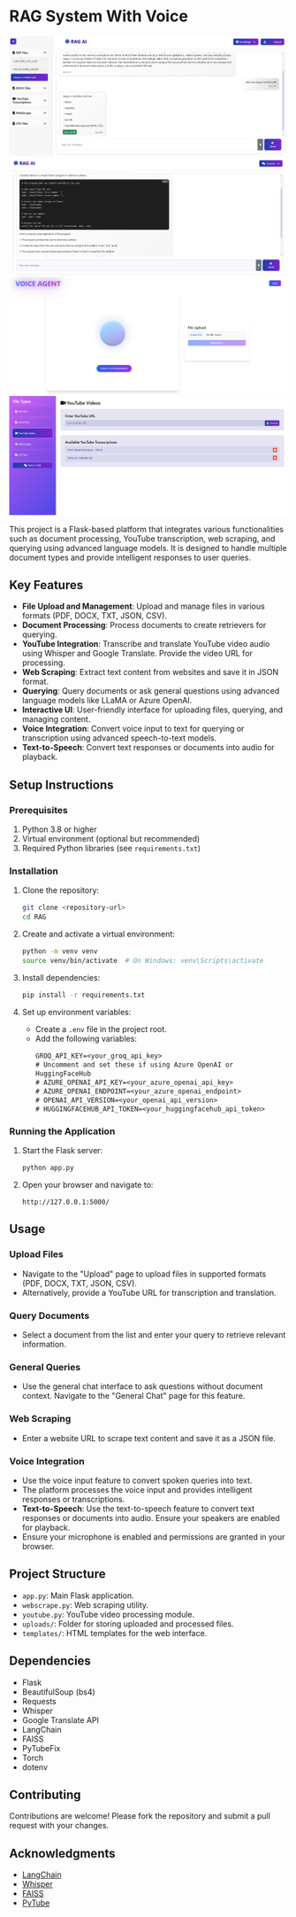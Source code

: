 # RAG System With Voice 


![Screenshot](/images/img_1.png)
![Screenshot](/images/img_2.png)
![Screenshot](/images/img_3.png)
![Screenshot](/images/img_4.png)

This project is a Flask-based platform that integrates various functionalities such as document processing, YouTube transcription, web scraping, and querying using advanced language models. It is designed to handle multiple document types and provide intelligent responses to user queries.

## Key Features

- **File Upload and Management**: Upload and manage files in various formats (PDF, DOCX, TXT, JSON, CSV).
- **Document Processing**: Process documents to create retrievers for querying.
- **YouTube Integration**: Transcribe and translate YouTube video audio using Whisper and Google Translate. Provide the video URL for processing.
- **Web Scraping**: Extract text content from websites and save it in JSON format.
- **Querying**: Query documents or ask general questions using advanced language models like LLaMA or Azure OpenAI.
- **Interactive UI**: User-friendly interface for uploading files, querying, and managing content.
- **Voice Integration**: Convert voice input to text for querying or transcription using advanced speech-to-text models.
- **Text-to-Speech**: Convert text responses or documents into audio for playback.

## Setup Instructions

### Prerequisites

1. Python 3.8 or higher
2. Virtual environment (optional but recommended)
3. Required Python libraries (see `requirements.txt`)

### Installation

1. Clone the repository:
   ```bash
   git clone <repository-url>
   cd RAG
   ```

2. Create and activate a virtual environment:
   ```bash
   python -m venv venv
   source venv/bin/activate  # On Windows: venv\Scripts\activate
   ```

3. Install dependencies:
   ```bash
   pip install -r requirements.txt
   ```

4. Set up environment variables:
   - Create a `.env` file in the project root.
   - Add the following variables:
     ```
     GROQ_API_KEY=<your_groq_api_key>
     # Uncomment and set these if using Azure OpenAI or HuggingFaceHub
     # AZURE_OPENAI_API_KEY=<your_azure_openai_api_key>
     # AZURE_OPENAI_ENDPOINT=<your_azure_openai_endpoint>
     # OPENAI_API_VERSION=<your_openai_api_version>
     # HUGGINGFACEHUB_API_TOKEN=<your_huggingfacehub_api_token>
     ```


### Running the Application

1. Start the Flask server:
   ```bash
   python app.py
   ```

2. Open your browser and navigate to:
   ```
   http://127.0.0.1:5000/
   ```

## Usage

### Upload Files
- Navigate to the "Upload" page to upload files in supported formats (PDF, DOCX, TXT, JSON, CSV).
- Alternatively, provide a YouTube URL for transcription and translation.

### Query Documents
- Select a document from the list and enter your query to retrieve relevant information.

### General Queries
- Use the general chat interface to ask questions without document context. Navigate to the "General Chat" page for this feature.

### Web Scraping
- Enter a website URL to scrape text content and save it as a JSON file.

### Voice Integration
- Use the voice input feature to convert spoken queries into text.
- The platform processes the voice input and provides intelligent responses or transcriptions.
- **Text-to-Speech**: Use the text-to-speech feature to convert text responses or documents into audio. Ensure your speakers are enabled for playback.
- Ensure your microphone is enabled and permissions are granted in your browser.

## Project Structure

- `app.py`: Main Flask application.
- `webscrape.py`: Web scraping utility.
- `youtube.py`: YouTube video processing module.
- `uploads/`: Folder for storing uploaded and processed files.
- `templates/`: HTML templates for the web interface.

## Dependencies

- Flask
- BeautifulSoup (bs4)
- Requests
- Whisper
- Google Translate API
- LangChain
- FAISS
- PyTubeFix
- Torch
- dotenv

## Contributing

Contributions are welcome! Please fork the repository and submit a pull request with your changes.

## Acknowledgments

- [LangChain](https://github.com/hwchase17/langchain)
- [Whisper](https://github.com/openai/whisper)
- [FAISS](https://github.com/facebookresearch/faiss)
- [PyTube](https://github.com/pytube/pytube)
